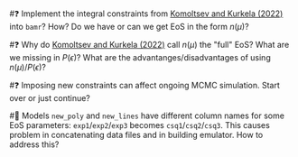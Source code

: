 #❓ Implement the integral constraints from [Komoltsev and Kurkela (2022)](https://arxiv.org/pdf/2111.05350.pdf) into `bamr`? How? Do we have or can we get EoS in the form $n(\mu)$? 

#❓ Why do [Komoltsev and Kurkela (2022)](https://arxiv.org/pdf/2111.05350.pdf) call $n(\mu)$ the "full" EoS? What are we missing in $P(\epsilon)$? What are the advantanges/disadvantages of using $n(\mu)$/$P(\epsilon)$?

#❓ Imposing new constraints can affect ongoing MCMC simulation. Start over or just continue?

#📙 Models `new_poly` and `new_lines` have different column names for some EoS parameters: `exp1`/`exp2`/`exp3` becomes `csq1`/`csq2`/`csq3`. This causes problem in concatenating data files and in building emulator. How to address this?

